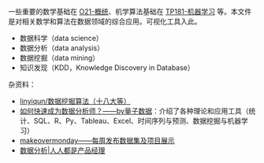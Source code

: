 一些重要的数学基础在 [O21-概统](./O21-概统.md)、机学算法基础在 [TP181-机器学习](./TP181-机器学习-MaŝLn.md) 等。本文件是对相关数学和算法在数据领域的综合应用。可视化工具入此。

- 数据科学（data science）
- 数据分析（data analysis）
- 数据挖掘（data mining）
- 知识发现（KDD，Knowledge Discovery in Database）

杂资料：

- [linyiqun/数据挖掘算法（十八大等）](https://github.com/linyiqun/DataMiningAlgorithm)
- [如何快速成为数据分析师？——by量子数据](https://www.zhihu.com/question/29265587/answer/246178411)：介绍了各种理论和应用工具（统计、SQL、R、Py、Tableau、Excel、时间序列与预测、数据挖掘与机器学习）
- [makeovermonday——每周发布数据集及项目展示](https://www.makeovermonday.co.uk/data/)
- [数据分析|人人都是产品经理](http://www.woshipm.com/tag/数据分析)